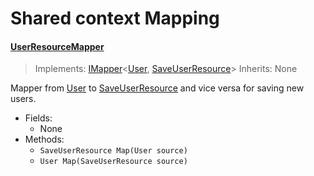 # Shared context Mapping

#### [UserResourceMapper](./Mapping/UserResourceMapper.cs)

> Implements: [IMapper](./Mapping/IMapper.cs)<[User](./../Domain/Models/User.cs), [SaveUserResource](./../../App/Resources/SaveUserResource.cs)>
> Inherits: None

Mapper from [User](./../Domain/Models/User.cs) to [SaveUserResource](./../../App/Resources/SaveUserResource.cs) and vice versa for saving new users.

- Fields:
	- None
- Methods:
	- `SaveUserResource Map(User source)`
	- `User Map(SaveUserResource source)`